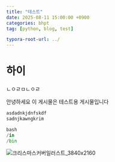 ```yaml
---
title: "테스트"
date: 2025-08-11 15:00:00 +0900
categories: bhpt
tag: [python, blog, test]

typora-root-url: ../
---
```






# 하이

ㄴㅇㄹㅁㄴㅇㄹ

안녕하세요 이 게시물은 테스트용 게시물입니다



```python
asdadnkjdnfskdf
sadnjkawngkrim

bash
/in
/bin

```



![크리스마스커버일러스트_3840x2160](/images/2025-08-11-first/크리스마스커버일러스트_3840x2160-4893569.jpg)

